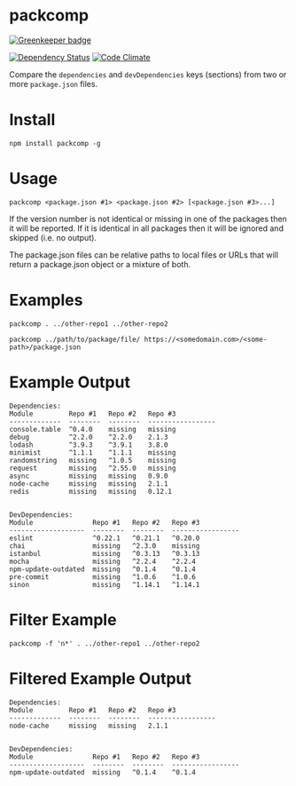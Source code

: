 # packcomp

[![Greenkeeper badge](https://badges.greenkeeper.io/guyellis/packcomp.svg)](https://greenkeeper.io/)

[![Dependency Status](https://david-dm.org/guyellis/packcomp.svg)](https://david-dm.org/guyellis/packcomp)
[![Code Climate](https://codeclimate.com/github/guyellis/packcomp/badges/gpa.svg)](https://codeclimate.com/github/guyellis/packcomp)

Compare the `dependencies` and `devDependencies` keys (sections) from
two or more `package.json` files.

# Install

`npm install packcomp -g`

# Usage

`packcomp <package.json #1> <package.json #2> [<package.json #3>...]`

If the version number is not identical or missing in one of the packages then it will
be reported. If it is identical in all packages then it will be ignored and skipped
(i.e. no output).

The package.json files can be relative paths to local files or URLs that will return a
package.json object or a mixture of both.

# Examples

```shell
packcomp . ../other-repo1 ../other-repo2

packcomp ../path/to/package/file/ https://<somedomain.com>/<some-path>/package.json
```

# Example Output

```
Dependencies:
Module         Repo #1   Repo #2   Repo #3
-------------  --------  --------  -----------------
console.table  ^0.4.0    missing   missing
debug          ^2.2.0    ^2.2.0    2.1.3
lodash         ^3.9.3    ^3.9.1    3.8.0
minimist       ^1.1.1    ^1.1.1    missing
randomstring   missing   ^1.0.5    missing
request        missing   ^2.55.0   missing
async          missing   missing   0.9.0
node-cache     missing   missing   2.1.1
redis          missing   missing   0.12.1


DevDependencies:
Module               Repo #1   Repo #2   Repo #3
-------------------  --------  --------  -----------------
eslint               ^0.22.1   ^0.21.1   ^0.20.0
chai                 missing   ^2.3.0    missing
istanbul             missing   ^0.3.13   ^0.3.13
mocha                missing   ^2.2.4    ^2.2.4
npm-update-outdated  missing   ^0.1.4    ^0.1.4
pre-commit           missing   ^1.0.6    ^1.0.6
sinon                missing   ^1.14.1   ^1.14.1  
```

# Filter Example

`packcomp -f 'n*' . ../other-repo1 ../other-repo2`

# Filtered Example Output

```
Dependencies:
Module         Repo #1   Repo #2   Repo #3
-------------  --------  --------  -----------------
node-cache     missing   missing   2.1.1


DevDependencies:
Module               Repo #1   Repo #2   Repo #3
-------------------  --------  --------  -----------------
npm-update-outdated  missing   ^0.1.4    ^0.1.4
```

